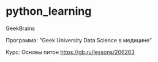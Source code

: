 # python_learning

GeekBrains

Программа: "Geek University Data Science в медицине"

Курс: Основы питон https://gb.ru/lessons/206263
